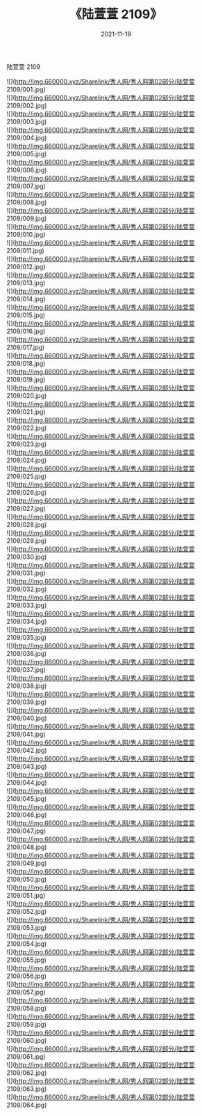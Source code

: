 ﻿---
layout: post
title:  《陆萱萱 2109》
date:   2021-11-19
img: http://img.660000.xyz/Sharelink/秀人网/秀人网第02部分/陆萱萱 2109/000.jpg
categories: [美女, 清纯, 唯美]
---

陆萱萱 2109

  ![](http://img.660000.xyz/Sharelink/秀人网/秀人网第02部分/陆萱萱 2109/001.jpg) <br> ![](http://img.660000.xyz/Sharelink/秀人网/秀人网第02部分/陆萱萱 2109/002.jpg) <br> ![](http://img.660000.xyz/Sharelink/秀人网/秀人网第02部分/陆萱萱 2109/003.jpg) <br> ![](http://img.660000.xyz/Sharelink/秀人网/秀人网第02部分/陆萱萱 2109/004.jpg) <br> ![](http://img.660000.xyz/Sharelink/秀人网/秀人网第02部分/陆萱萱 2109/005.jpg) <br> ![](http://img.660000.xyz/Sharelink/秀人网/秀人网第02部分/陆萱萱 2109/006.jpg) <br> ![](http://img.660000.xyz/Sharelink/秀人网/秀人网第02部分/陆萱萱 2109/007.jpg) <br> ![](http://img.660000.xyz/Sharelink/秀人网/秀人网第02部分/陆萱萱 2109/008.jpg) <br> ![](http://img.660000.xyz/Sharelink/秀人网/秀人网第02部分/陆萱萱 2109/009.jpg) <br> ![](http://img.660000.xyz/Sharelink/秀人网/秀人网第02部分/陆萱萱 2109/010.jpg) <br> ![](http://img.660000.xyz/Sharelink/秀人网/秀人网第02部分/陆萱萱 2109/011.jpg) <br> ![](http://img.660000.xyz/Sharelink/秀人网/秀人网第02部分/陆萱萱 2109/012.jpg) <br> ![](http://img.660000.xyz/Sharelink/秀人网/秀人网第02部分/陆萱萱 2109/013.jpg) <br> ![](http://img.660000.xyz/Sharelink/秀人网/秀人网第02部分/陆萱萱 2109/014.jpg) <br> ![](http://img.660000.xyz/Sharelink/秀人网/秀人网第02部分/陆萱萱 2109/015.jpg) <br> ![](http://img.660000.xyz/Sharelink/秀人网/秀人网第02部分/陆萱萱 2109/016.jpg) <br> ![](http://img.660000.xyz/Sharelink/秀人网/秀人网第02部分/陆萱萱 2109/017.jpg) <br> ![](http://img.660000.xyz/Sharelink/秀人网/秀人网第02部分/陆萱萱 2109/018.jpg) <br> ![](http://img.660000.xyz/Sharelink/秀人网/秀人网第02部分/陆萱萱 2109/019.jpg) <br> ![](http://img.660000.xyz/Sharelink/秀人网/秀人网第02部分/陆萱萱 2109/020.jpg) <br> ![](http://img.660000.xyz/Sharelink/秀人网/秀人网第02部分/陆萱萱 2109/021.jpg) <br> ![](http://img.660000.xyz/Sharelink/秀人网/秀人网第02部分/陆萱萱 2109/022.jpg) <br> ![](http://img.660000.xyz/Sharelink/秀人网/秀人网第02部分/陆萱萱 2109/023.jpg) <br> ![](http://img.660000.xyz/Sharelink/秀人网/秀人网第02部分/陆萱萱 2109/024.jpg) <br> ![](http://img.660000.xyz/Sharelink/秀人网/秀人网第02部分/陆萱萱 2109/025.jpg) <br> ![](http://img.660000.xyz/Sharelink/秀人网/秀人网第02部分/陆萱萱 2109/026.jpg) <br> ![](http://img.660000.xyz/Sharelink/秀人网/秀人网第02部分/陆萱萱 2109/027.jpg) <br> ![](http://img.660000.xyz/Sharelink/秀人网/秀人网第02部分/陆萱萱 2109/028.jpg) <br> ![](http://img.660000.xyz/Sharelink/秀人网/秀人网第02部分/陆萱萱 2109/029.jpg) <br> ![](http://img.660000.xyz/Sharelink/秀人网/秀人网第02部分/陆萱萱 2109/030.jpg) <br> ![](http://img.660000.xyz/Sharelink/秀人网/秀人网第02部分/陆萱萱 2109/031.jpg) <br> ![](http://img.660000.xyz/Sharelink/秀人网/秀人网第02部分/陆萱萱 2109/032.jpg) <br> ![](http://img.660000.xyz/Sharelink/秀人网/秀人网第02部分/陆萱萱 2109/033.jpg) <br> ![](http://img.660000.xyz/Sharelink/秀人网/秀人网第02部分/陆萱萱 2109/034.jpg) <br> ![](http://img.660000.xyz/Sharelink/秀人网/秀人网第02部分/陆萱萱 2109/035.jpg) <br> ![](http://img.660000.xyz/Sharelink/秀人网/秀人网第02部分/陆萱萱 2109/036.jpg) <br> ![](http://img.660000.xyz/Sharelink/秀人网/秀人网第02部分/陆萱萱 2109/037.jpg) <br> ![](http://img.660000.xyz/Sharelink/秀人网/秀人网第02部分/陆萱萱 2109/038.jpg) <br> ![](http://img.660000.xyz/Sharelink/秀人网/秀人网第02部分/陆萱萱 2109/039.jpg) <br> ![](http://img.660000.xyz/Sharelink/秀人网/秀人网第02部分/陆萱萱 2109/040.jpg) <br> ![](http://img.660000.xyz/Sharelink/秀人网/秀人网第02部分/陆萱萱 2109/041.jpg) <br> ![](http://img.660000.xyz/Sharelink/秀人网/秀人网第02部分/陆萱萱 2109/042.jpg) <br> ![](http://img.660000.xyz/Sharelink/秀人网/秀人网第02部分/陆萱萱 2109/043.jpg) <br> ![](http://img.660000.xyz/Sharelink/秀人网/秀人网第02部分/陆萱萱 2109/044.jpg) <br> ![](http://img.660000.xyz/Sharelink/秀人网/秀人网第02部分/陆萱萱 2109/045.jpg) <br> ![](http://img.660000.xyz/Sharelink/秀人网/秀人网第02部分/陆萱萱 2109/046.jpg) <br> ![](http://img.660000.xyz/Sharelink/秀人网/秀人网第02部分/陆萱萱 2109/047.jpg) <br> ![](http://img.660000.xyz/Sharelink/秀人网/秀人网第02部分/陆萱萱 2109/048.jpg) <br> ![](http://img.660000.xyz/Sharelink/秀人网/秀人网第02部分/陆萱萱 2109/049.jpg) <br> ![](http://img.660000.xyz/Sharelink/秀人网/秀人网第02部分/陆萱萱 2109/050.jpg) <br> ![](http://img.660000.xyz/Sharelink/秀人网/秀人网第02部分/陆萱萱 2109/051.jpg) <br> ![](http://img.660000.xyz/Sharelink/秀人网/秀人网第02部分/陆萱萱 2109/052.jpg) <br> ![](http://img.660000.xyz/Sharelink/秀人网/秀人网第02部分/陆萱萱 2109/053.jpg) <br> ![](http://img.660000.xyz/Sharelink/秀人网/秀人网第02部分/陆萱萱 2109/054.jpg) <br> ![](http://img.660000.xyz/Sharelink/秀人网/秀人网第02部分/陆萱萱 2109/055.jpg) <br> ![](http://img.660000.xyz/Sharelink/秀人网/秀人网第02部分/陆萱萱 2109/056.jpg) <br> ![](http://img.660000.xyz/Sharelink/秀人网/秀人网第02部分/陆萱萱 2109/057.jpg) <br> ![](http://img.660000.xyz/Sharelink/秀人网/秀人网第02部分/陆萱萱 2109/058.jpg) <br> ![](http://img.660000.xyz/Sharelink/秀人网/秀人网第02部分/陆萱萱 2109/059.jpg) <br> ![](http://img.660000.xyz/Sharelink/秀人网/秀人网第02部分/陆萱萱 2109/060.jpg) <br> ![](http://img.660000.xyz/Sharelink/秀人网/秀人网第02部分/陆萱萱 2109/061.jpg) <br> ![](http://img.660000.xyz/Sharelink/秀人网/秀人网第02部分/陆萱萱 2109/062.jpg) <br> ![](http://img.660000.xyz/Sharelink/秀人网/秀人网第02部分/陆萱萱 2109/063.jpg) <br> ![](http://img.660000.xyz/Sharelink/秀人网/秀人网第02部分/陆萱萱 2109/064.jpg) <br>